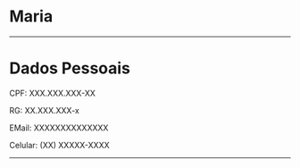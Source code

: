 # Maria

---

# Dados Pessoais

CPF: XXX.XXX.XXX-XX

RG: XX.XXX.XXX-x

EMail: XXXXXXXXXXXXXX

Celular: (XX) XXXXX-XXXX

--- 